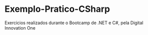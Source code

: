 # Exemplo-Pratico-CSharp
 Exercicios realizados durante o Bootcamp de .NET e C#, pela Digital Innovation One
